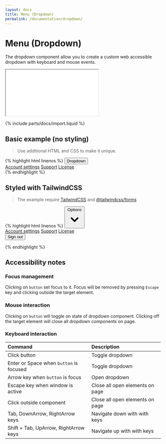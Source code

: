 ```yaml
---
layout: docs
title: Menu (Dropdown)
permalink: /documentation/dropdown/
---
```


# Menu (Dropdown) 

The dropdown component allow you to create a custom web accessible dropdown with keyboard and mouse events.  

<iframe class="w-full h-[350px] rounded-md" src="{{ "/iframes/dropdown.html" | relative_path }}"></iframe>

{% include parts/docs/import.liquid %}

## Basic example (no styling)

> Use additional HTML and CSS to make it unique.

<div class="not-prose" markdown="0">
{% highlight html linenos  %}
<headless-dropdown>
  <button id="menu-button" type="button" aria-expanded="true" aria-haspopup="true">Dropdown</button>
  <div aria-labelledby="menu-button" role="menu" aria-orientation="vertical" tabindex="-1">
      <a href="#" role="menuitem" id="menu-item-0">Account settings</a>
      <a href="#" role="menuitem" id="menu-item-1">Support</a>
      <a href="#" role="menuitem" id="menu-item-2">License</a>
  </div>
</headless-dropdown>
{% endhighlight %}
</div>

## Styled with TailwindCSS
> The example require [TailwindCSS](https://tailwindcss.com/) and  [@tailwindcss/forms](https://github.com/tailwindlabs/tailwindcss-forms)
<div class="not-prose" markdown="0">
{% highlight html linenos  %}
<headless-dropdown popper offset="0 10" placement="bottom-end bottom-start" class="relative inline-block text-left">
  <button type="button" class="inline-flex justify-center w-full rounded-md border border-gray-300 shadow-sm px-4 py-2 bg-white text-sm font-medium text-gray-700 hover:bg-gray-50 focus:outline-none focus:ring-2 focus:ring-offset-2 focus:ring-offset-gray-100 focus:ring-indigo-500" id="menu-button" aria-expanded="true" aria-haspopup="true">
    Options
    <svg class="-mr-1 ml-2 h-5 w-5" xmlns="http://www.w3.org/2000/svg" viewBox="0 0 20 20" fill="currentColor" aria-hidden="true">
      <path fill-rule="evenodd" d="M5.293 7.293a1 1 0 011.414 0L10 10.586l3.293-3.293a1 1 0 111.414 1.414l-4 4a1 1 0 01-1.414 0l-4-4a1 1 0 010-1.414z" clip-rule="evenodd" />
    </svg>
  </button>
    <div aria-labelledby="menu-button" class=" absolute w-56">
      <div class="animate-[open_0.15s_ease] origin-top-right rounded-md shadow-lg bg-white ring-1 ring-black ring-opacity-5 focus:outline-none" role="menu" aria-orientation="vertical" tabindex="-1">
        <div class="py-1" role="none">
          <a href="#" class="text-gray-700 block px-4 py-2 text-sm" role="menuitem" tabindex="-1" id="menu-item-0">Account settings</a>
          <a href="#" class="text-gray-700 block px-4 py-2 text-sm" role="menuitem" tabindex="-1" id="menu-item-1">Support</a>
          <a href="#" class="text-gray-700 block px-4 py-2 text-sm" role="menuitem" tabindex="-1" id="menu-item-2">License</a>
          <form method="POST" action="#" role="none">
            <button type="submit" class="text-gray-700 block w-full text-left px-4 py-2 text-sm" role="menuitem" tabindex="-1" id="menu-item-3">Sign out</button>
          </form>
        </div>
      </div>
    </div>
</headless-dropdown>
{% endhighlight %}
</div>




## Accessibility notes
### Focus management
Clicking on ```button``` set focus to it. Focus will be removed by pressing ```Escape``` key and clicking outside the target element.

### Mouse interaction
Clicking on ```button``` will toggle on state of dropdown component. Clicking off the target element will close all dropdown 
components on page.

### Keyboard interaction

| Command                                   | Description                     |
|:------------------------------------------|:--------------------------------|
| Click button                              | Toggle dropdown                 |
| Enter or Space when ``button`` is focused | Toggle dropdown                 |
| Arrow key when ``button`` is focus        | Open dropdown                   |
| Escape key when window is active          | Close all open elements on page |
| Click outside component                   | Close all open elements on page |
| Tab, DownArrow, RightArrow keys           | Navigate down with with keys    |
| Shift + Tab, UpArrow, RightArrow keys     | Navigate up with with keys      |
